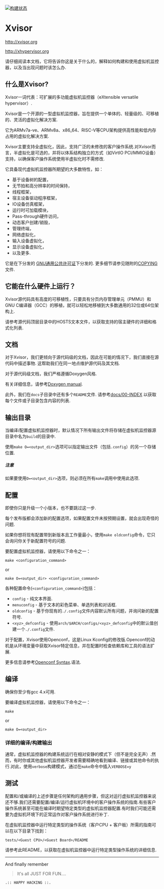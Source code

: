 [![构建状态](https://travis-ci.com/avpatel/xvisor-next.svg?branch=master)](https://travis-ci.com/avpatel/xvisor-next)

# Xvisor

http://xvisor.org

http://xhypervisor.org

请仔细阅读本文档，它将告诉你这是关于什么的，解释如何构建和使用虚拟机监控器，以及当出现问题时该怎么办.

## 什么是Xvisor?
Xvisor一词代表：可扩展的多功能虚拟机监控器（eXtensible versatile hypervisor）.

Xvisor是一个开源的一型虚拟机监控器，旨在提供一个单体的、轻量级的、可移植的、灵活的虚拟化解决方案.

它为ARMv7a-ve、ARMv8a、x86_64、RISC-V等CPU架构提供高性能和低内存占用的虚拟化解决方案.

Xvisor主要支持全虚拟化，因此，支持广泛的未修改的客户操作系统.对Xvisor而言，半虚拟化是可选的，并将以体系结构独立的方式（如VirtIO PCI/MMIO设备）支持，以确保客户操作系统使用半虚拟化时不需修改.

它具备现代虚拟机监控器所期望的大多数特性，如：

- 基于设备树的配置，
- 无节拍和高分辨率的时间保持，
- 线程框架，
- 宿主设备驱动程序框架，
- IO设备仿真框架，
- 运行时可加载模块，
- Pass-through硬件访问，
- 动态客户创建/销毁，
- 管理终端，
- 网络虚拟化，
- 输入设备虚拟化，
- 显示设备虚拟化，
- 以及更多.

它是在下分发的 [GNU通用公共许可证](http://www.gnu.org/licenses/old-licenses/gpl-2.0.txt)下分发的.
更多细节请参见随附的[COPYING](COPYING) 文件.

## 它能在什么硬件上运行？

Xvisor源代码具有高度的可移植性，只要具有分页内存管理单元（PMMU）和GNU C编译器（GCC）的移植，就可以轻松地移植到大多数通用的32位或64位架构上.

请参考源代码顶层目录中的HOSTS文本文件，以获取支持的宿主硬件的详细和格式化列表.

## 文档

对于Xvisor，我们更倾向于源代码级的文档，因此在可能的情况下，我们直接在源代码中描述事物.
这帮助我们在同一地点维护源代码及其文档.

对于源代码级文档，我们严格遵循Doxygen风格.

有关详细信息，请参考[Doxygen manual](http://www.stack.nl/~dimitri/doxygen/manual.html).

此外，我们在`docs`子目录中还有多个`README`文件.
请参考[docs/00-INDEX](docs/00-INDEX) 以获取每个文件或子目录包含内容的列表.

## 输出目录

当编译/配置虚拟机监控器时，默认情况下所有输出文件将存储在虚拟机监控器源目录中名为`build`的目录中.

使用`make O=<output_dir>`选项可以指定输出文件（包括`.config`）的另一个存储位置.

##### 注意

如果要使用`O=<output_dir>`选项，则必须在所有`make`调用中使用此选项.

## 配置

即使你只是升级一个小版本，也不要跳过这一步.

每个发布版都会添加新的配置选项，如果配置文件未按预期设置，就会出现奇怪的问题.

如果你想将现有配置带到新版本且工作量最小，使用`make oldconfig`命令，它只会询问你关于新配置符号的问题.

要配置虚拟机监控器，请使用以下命令之一：

	make <configuration_command>

or

	make O=<output_dir> <configuration_command>

各种配置命令(`<configuration_command>`)包括：

- `config` - 纯文本界面.
- `menuconfig` - 基于文本的彩色菜单、单选列表和对话框.
- `oldconfig` - 基于你现有的`./.config`文件内容默认所有问题，并询问新的配置符号.
- `<xyz>_defconfig` - 使用`arch/$ARCH/configs/<xyz>_defconfig`中的默认值创建一个`./.config`文件.


对于配置，Xvisor使用Openconf，这是Linux Kconfig的修改版.Openconf的动机是从环境变量中获取Xvisor特定信息，并在配置时检查依赖库和工具的语法扩展.

更多信息请参考[Openconf Syntax](tools/openconf/openconf_syntax.txt).语法.

## 编译

确保你至少有gcc 4.x可用.

要编译虚拟机监控器，请使用以下命令之一：

	make

or

	make O=<output_dir>

### 详细的编译/构建输出

通常，虚拟机监控器的构建系统运行在相对安静的模式下（但不是完全无声）.然而，有时你或其他虚拟机监控器开发者需要精确地看到编译、链接或其他命令的执行.对此，使用`verbose`构建模式，通过在`make`命令中插入`VERBOSE=y`

## 测试

配置和/或编译的上述步骤是任何架构的通用步骤，但这对运行虚拟机监控器来说还不够.我们还需要配置/编译/运行虚拟机环境中的客户操作系统的指南.有些客户操作系统甚至可能在编译时期望特定类型的虚拟机监控器配置.有时我们可能还需要为虚拟机环境下的正常运作对客户操作系统进行补丁.

在虚拟机监控器中运行特定类型的操作系统（客户CPU + 客户板）所需的指南可以在以下目录下找到：

	tests/<Guest CPU>/<Guest Board>/README

请参考此README，以获取在虚拟机监控器中运行特定类型操作系统的详细信息.

---

And finally remember

>  It's all JUST FOR FUN....

	.:: HAPPY HACKING ::.

